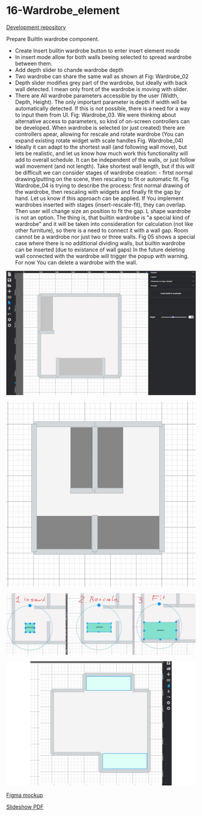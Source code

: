# 16-Wardrobe_element

[Development repository](https://github.com/homyplan/react-planner-alt)

Prepare BuiltIn wardrobe component.
- Create Insert builtin wardrobe button to enter insert element mode
- In insert mode allow for both walls beeing selected to spread wardrobe between them.
- Add depth slider to chande wardrobe depth
- Two wardrobe can share the same wall as shown at Fig: Wardrobe_02
- Depth slider modifies grey part of the wardrobe, but ideally with back wall detected. I mean only front of the wardrobe is moving with slider. 
- There are All wardrobe parameters accessible by the user (Width, Depth, Height). The only important parameter is depth if width will be automatically detected. If this is not possible, there is a need for a way to input them from UI. Fig: Wardrobe_03. We were thinking about alternative access to parameters, so kind of on-screen controllers can be developed. When wardrobe is selected (or just created) there are controllers apear, allowing for rescale and rotate wardrobe (You can expand existing rotate widget with scale handles Fig. Wardrobe_04)
- Ideally it can adapt to the shortest wall (and following wall move), but lets be realistic, and let us know how much work this functionality will add to overall schedule. It can be independent of the walls, or just follow wall movement (and not length).
Take shortest wall length, but if this will be difficult we can consider stages of wardrobe creation: - firtst normal drawing/putting on the scene, then rescaling to fit or automatic fit. Fig Wardrobe_04 is trying to describe the process: first normal drawing of the wardrobe, then rescaling with widgets and finally fit the gap by hand. Let us know if this approach can be applied.
If You implement wardrobes inserted with stages (insert-rescale-fit), they can overlap. Then user will change size an position to fit the gap. L shape wardrobe is not an option.
The thing is, that builtin wardrobe is "a special kind of wardrobe" and it will be taken into consideration for calculation (not like other furniture), so there is a need to connect it with a wall gap. Room cannot be a wardrobe nor just two or three walls. Fig 05 shows a special case where there is no additional dividing walls, but builtin wardrobe can be inserted (due to existance of wall gaps)
In the future deleting wall connected with the wardrobe will trigger the popup with warning. For now You can delete a wardrobe with the wall.

![Wardrobe](Wardrobe.JPG)

![Wardrobe_02](Wardrobe_02.png)

![Wardrobe_01-03](W1-3.JPG)

![Wardrobe_05](Wardrobe_05.JPG)

[Figma mockup](https://www.figma.com/file/lEGBrtmHrIjOwbRCBT2yhE/Wardrobe?node-id=0%3A1)

[Slideshow PDF](Wardrobe.pdf)
